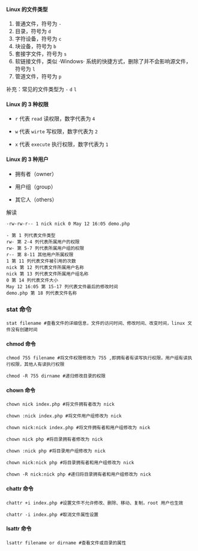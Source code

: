 #### Linux 的文件类型

1. 普通文件，符号为 `-`
2. 目录，符号为 `d`
3. 字符设备，符号为 `c`
4. 块设备，符号为 `b`
5. 套接字文件，符号为 `s`
6. 软链接文件，类似 ·Windows· 系统的快捷方式，删除了并不会影响源文件，符号为 `l`
7. 管道文件，符号为 `p`

补充：常见的文件类型为 `-` `d` `l`

#### Linux 的 3 种权限

- `r` 代表 `read` 读权限，数字代表为 `4`

- `w` 代表 `wirte` 写权限，数字代表为 `2`

- `x` 代表 `execute` 执行权限，数字代表为 `1`

#### Linux 的 3 种用户

- 拥有者（owner）

- 用户组（group）

- 其它人（others）

解读

```
-rw-rw-r-- 1 nick nick 0 May 12 16:05 demo.php

- 第 1 列代表文件类型
rw- 第 2-4 列代表所属用户的权限
rw- 第 5-7 列代表所属用户组的权限
r-- 第 8-11 其他用户所属权限
1 第 11 列代表文件被引用的次数
nick 第 12 列代表文件所属用户名称
nick 第 13 列代表文件所属用户组名称
0 第 14 列代表文件大小
May 12 16:05 第 15-17 列代表文件最后的修改时间
demo.php 第 18 列代表文件名称
```

### stat 命令

```
stat filename #查看文件的详细信息，文件的访问时间、修改时间、改变时间，linux 文件没有创建时间
```

#### chmod 命令

```
chmod 755 filename #将文件权限修改为 755 ,即拥有者有读写执行权限，用户组有读执行权限，其他人有读执行权限 

chmod -R 755 dirname #递归修改目录的权限
```

#### chown 命令

```
chown nick index.php #将文件拥有者改为 nick

chown :nick index.php #将文件用户组修改为 nick

chown nick:nick index.php #将文件拥有者和用户组修改为 nick

chown nick php #将目录拥有者修改为 nick

chown :nick php #将目录用户组修改为 nick

chown nick:nick php #将目录拥有者和用户组修改为 nick

chown -R nick:nick php #递归将目录拥有者和用户组修改为 nick
```

#### chattr 命令

```
chattr +i index.php #设置文件不允许修改、删除、移动、复制，root 用户也生效

chattr -i index.php #取消文件属性设置
```

#### lsattr 命令

```
lsattr filename or dirname #查看文件或目录的属性
```